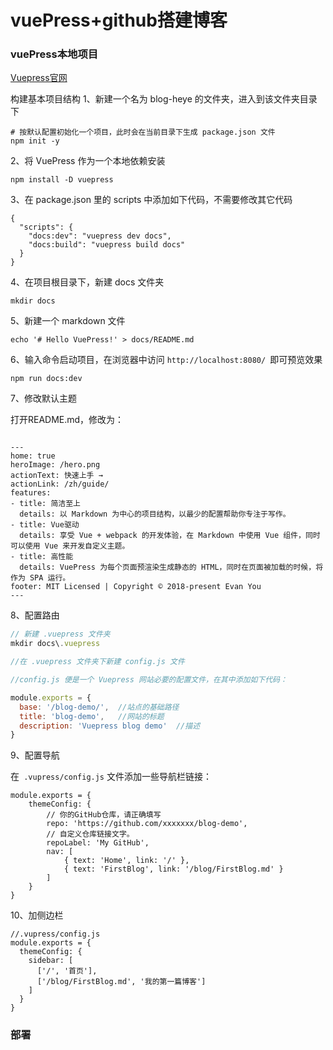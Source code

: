 # vuePress+github搭建博客

### vuePress本地项目
[Vuepress官网](https://vuepress.vuejs.org/zh/)


构建基本项目结构
1、新建一个名为 blog-heye 的文件夹，进入到该文件夹目录下
```
# 按默认配置初始化一个项目，此时会在当前目录下生成 package.json 文件
npm init -y
```

2、将 VuePress 作为一个本地依赖安装
```
npm install -D vuepress
```

3、在 package.json 里的 scripts 中添加如下代码，不需要修改其它代码
```
{
  "scripts": {
    "docs:dev": "vuepress dev docs",
    "docs:build": "vuepress build docs"
  }
}
```

4、在项目根目录下，新建 docs 文件夹
```
mkdir docs
```



5、新建一个 markdown 文件

```
echo '# Hello VuePress!' > docs/README.md
```


6、输入命令启动项目，在浏览器中访问 `http://localhost:8080/ `即可预览效果

```
npm run docs:dev
```

7、修改默认主题

打开README.md，修改为：

```

---
home: true
heroImage: /hero.png        
actionText: 快速上手 →
actionLink: /zh/guide/
features:
- title: 简洁至上
  details: 以 Markdown 为中心的项目结构，以最少的配置帮助你专注于写作。
- title: Vue驱动
  details: 享受 Vue + webpack 的开发体验，在 Markdown 中使用 Vue 组件，同时可以使用 Vue 来开发自定义主题。
- title: 高性能
  details: VuePress 为每个页面预渲染生成静态的 HTML，同时在页面被加载的时候，将作为 SPA 运行。
footer: MIT Licensed | Copyright © 2018-present Evan You
---
```

8、配置路由
```js
// 新建 .vuepress 文件夹
mkdir docs\.vuepress

//在 .vuepress 文件夹下新建 config.js 文件

//config.js 便是一个 Vuepress 网站必要的配置文件，在其中添加如下代码：

module.exports = {
  base: '/blog-demo/',  //站点的基础路径
  title: 'blog-demo',   //网站的标题
  description: 'Vuepress blog demo'  //描述
}

```

9、配置导航

在` .vupress/config.js` 文件添加一些导航栏链接：
```
module.exports = {
    themeConfig: {
        // 你的GitHub仓库，请正确填写
        repo: 'https://github.com/xxxxxxx/blog-demo',
        // 自定义仓库链接文字。
        repoLabel: 'My GitHub',
        nav: [
            { text: 'Home', link: '/' },
            { text: 'FirstBlog', link: '/blog/FirstBlog.md' }
        ]
    }
}
```

10、加侧边栏
```
//.vupress/config.js
module.exports = {
  themeConfig: {
    sidebar: [
      ['/', '首页'],
      ['/blog/FirstBlog.md', '我的第一篇博客']
    ]
  }
}
```

### 部署

